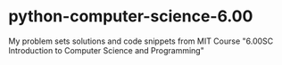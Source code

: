 # python-computer-science-6.00
My problem sets solutions and code snippets from MIT Course "6.00SC Introduction to Computer Science and Programming"
